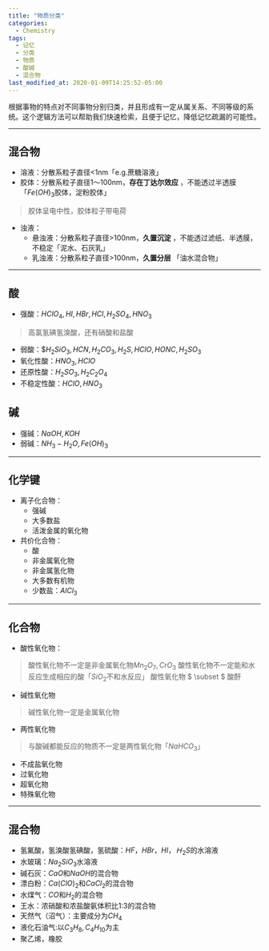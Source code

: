 ```yaml
---
title: "物质分类"
categories:
  - Chemistry
tags:
  - 记忆
  - 分类
  - 物质
  - 酸碱
  - 混合物
last_modified_at: 2020-01-09T14:25:52-05:00
---
```


根据事物的特点对不同事物分别归类，并且形成有一定从属关系、不同等级的系统。这个逻辑方法可以帮助我们快速检索，且便于记忆，降低记忆疏漏的可能性。
***
## 混合物
* 溶液：分散系粒子直径<1nm「e.g.蔗糖溶液」
* 胶体：分散系粒子直径1～100nm，**存在丁达尔效应**  ，不能透过半透膜「$Fe(OH)_3$胶体，淀粉胶体」
>胶体呈电中性，胶体粒子带电荷
* 浊液：
    * 悬浊液：分散系粒子直径>100nm，**久置沉淀** ，不能透过滤纸、半透膜，不稳定「泥水、石灰乳」
    * 乳浊液：分散系粒子直径>100nm，**久置分层** 「油水混合物」
***
## 酸
* 强酸：$HClO_4,HI,HBr,HCl,H_2SO_4,HNO_3$
> 高氯氢碘氢溴酸，还有硝酸和盐酸
* 弱酸：$$H_2SiO_3,HCN,H_2CO_3,H_2S,HClO,HONC,H_2SO_3$
* 氧化性酸：$HNO_3,HClO$
* 还原性酸：$H_2SO_3,H_2C_2O_4$
* 不稳定性酸：$HClO,HNO_3$

 ##  碱
* 强碱：$NaOH,KOH$
* 弱碱：$NH_3-H_2O,Fe(OH)_3$
***
## 化学键 
* 离子化合物：
    * 强碱
    * 大多数盐
    * 活泼金属的氧化物
* 共价化合物：
    * 酸
    * 非金属氧化物
    * 非金属氢化物
    * 大多数有机物
    * 少数盐：$AlCl_3$
*** 
## 化合物
* 酸性氧化物：
>  酸性氧化物不一定是非金属氧化物$Mn_2O_7,CrO_3$
>  酸性氧化物不一定能和水反应生成相应的酸「$SiO_2$不和水反应」
>  酸性氧化物 $ \subset $ 酸酐
* 碱性氧化物
> 碱性氧化物一定是金属氧化物
* 两性氧化物
>  与酸碱都能反应的物质不一定是两性氧化物「$NaHCO_3$」 
* 不成盐氧化物
* 过氧化物
* 超氧化物
* 特殊氧化物
***
## 混合物
* 氢氟酸，氢溴酸氢碘酸，氢硫酸：$HF，HBr，HI，Ｈ_2S$的水溶液
* 水玻璃：$Na_2SiO_3$水溶液
* 碱石灰：$CaO$和$NaOH$的混合物
* 漂白粉：$Ca(ClO)_2$和$CaCl_2$的混合物
* 水煤气：$CO$和$H_2$的混合物
* 王水：浓硝酸和浓盐酸氨体积比1:3的混合物
* 天然气（沼气）：主要成分为$CH_4$
* 液化石油气:以$C_3H_8,C_4H_{10}$为主
* 聚乙烯，橡胶
